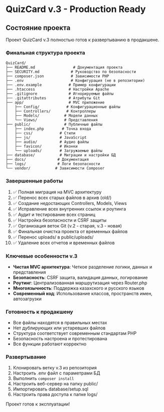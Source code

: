 # QuizCard v.3 - Production Ready

## Состояние проекта

Проект QuizCard v.3 полностью готов к развертыванию в продакшене.

### Финальная структура проекта

```
QuizCard/
├── README.md                 # Документация проекта
├── SECURITY.md              # Руководство по безопасности
├── composer.json            # Зависимости PHP
├── .env                     # Конфигурация (не в репозитории)
├── .env.example            # Пример конфигурации
├── .htaccess               # Настройки Apache
├── .gitignore              # Игнорируемые файлы
├── .gitattributes          # Атрибуты Git
├── app/                    # MVC приложение
│   ├── Config/            # Конфигурационные файлы
│   ├── Controllers/       # Контроллеры
│   ├── Models/           # Модели данных
│   └── Views/            # Представления
├── public/               # Публичные файлы
│   ├── index.php        # Точка входа
│   ├── css/            # Стили
│   ├── js/             # JavaScript
│   ├── audio/          # Аудио файлы
│   ├── favicon/        # Иконки
│   └── uploads/        # Загружаемые файлы
├── database/           # Миграции и настройки БД
├── docs/              # Документация
├── logs/              # Логи безопасности
└── vendor/           # Зависимости Composer
```

### Завершенные работы

1. ✅ Полная миграция на MVC архитектуру
2. ✅ Перенос всех старых файлов в архив (old/)
3. ✅ Создание недостающих Controllers, Models, Views
4. ✅ Исправление всех внутренних ссылок и роутинга
5. ✅ Аудит и тестирование всех страниц
6. ✅ Настройка безопасности и CSRF защиты
7. ✅ Организация веток Git (v.2 - старая, v.3 - новая)
8. ✅ Финальная очистка проекта от временных файлов
9. ✅ Перенос uploads/ в public/uploads/
10. ✅ Удаление всех отчетов и временных файлов

### Ключевые особенности v.3

- **Чистая MVC архитектура**: Четкое разделение логики, данных и представления
- **Безопасность**: CSRF защита, валидация данных, логирование
- **Роутинг**: Централизованная маршрутизация через Router.php
- **Многоязычность**: Поддержка казахского и русского языков
- **Современный код**: Использование классов, пространств имен, автозагрузки

### Готовность к продакшену

- Все файлы находятся в правильных местах
- Нет дублирующих или устаревших файлов
- Структура соответствует современным стандартам PHP
- Безопасность настроена и протестирована
- Все функции работают корректно

### Развертывание

1. Клонировать ветку v.3 из репозитория
2. Настроить .env файл с параметрами БД
3. Выполнить `composer install`
4. Настроить веб-сервер на папку public/
5. Импортировать database/setup.sql
6. Настроить права доступа к папке logs/

Проект готов к эксплуатации!
